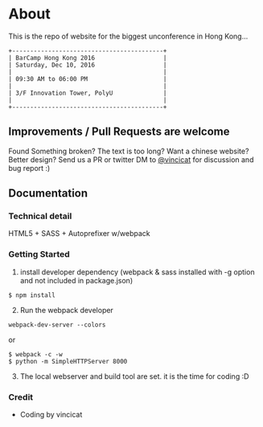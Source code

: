 # About
This is the repo of website for the biggest unconference in Hong Kong...
```
+------------------------------------------+
| BarCamp Hong Kong 2016                   |
| Saturday, Dec 10, 2016                   |
|                                          |
| 09:30 AM to 06:00 PM                     |
|                                          |
| 3/F Innovation Tower, PolyU              |
|                                          |
+------------------------------------------+
```

## Improvements / Pull Requests are welcome
Found Something broken? The text is too long? Want a chinese website? Better design? Send us a PR or twitter DM to [@vincicat](http://twitter.com/vincicat) for discussion and bug report :)

## Documentation
### Technical detail
HTML5 + SASS + Autoprefixer w/webpack

### Getting Started
1. install developer dependency (webpack & sass installed with -g option and not included in package.json)
  ```
  $ npm install
  ```
2. Run the webpack developer
  ```
  webpack-dev-server --colors
  ```

  or

  ```
  $ webpack -c -w
  $ python -m SimpleHTTPServer 8000
  ```
3. The local webserver and build tool are set. it is the time for coding :D

### Credit
- Coding by vincicat
